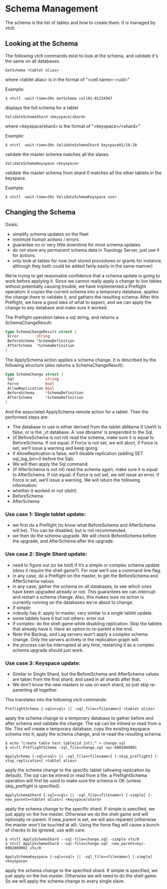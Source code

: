 # Schema Management

The schema is the list of tables and how to create them. It is managed by vtctl.

## Looking at the Schema

The following vtctl commands exist to look at the schema, and validate it's the same on all databases.

```
GetSchema <tablet alias>
```
where \<tablet alias\> is in the format of "\<cell name\>-\<uid\>"

Example:
```
$ vtctl -wait-time=30s GetSchema cell01-01234567
```
displays the full schema for a tablet

```
ValidateSchemaShard <keyspace/shard>
```
where \<keyspace/shard\> is the format of "\<keyspace\>/\<shard\>"

Example:
```
$ vtctl -wait-time=30s ValidateSchemaShard keyspace01/10-20
```
validate the master schema matches all the slaves.

```
ValidateSchemaKeyspace <keyspace>
```
validate the master schema from shard 0 matches all the other tablets in the keyspace.

Example:

```
$ vtctl -wait-time=30s ValidateSchemaKeyspace user
```

## Changing the Schema

Goals:
- simplify schema updates on the fleet
- minimize human actions / errors
- guarantee no or very little downtime for most schema updates
- do not store any permanent schema data in Topology Server, just use it for actions.
- only look at tables for now (not stored procedures or grants for instance, although they both could be added fairly easily in the same manner)

We’re trying to get reasonable confidence that a schema update is going to work before applying it. Since we cannot really apply a change to live tables without potentially causing trouble, we have implemented a Preflight operation: it copies the current schema into a temporary database, applies the change there to validate it, and gathers the resulting schema. After this Preflight, we have a good idea of what to expect, and we can apply the change to any database and make sure it worked.

The Preflight operation takes a sql string, and returns a SchemaChangeResult:
```go
type SchemaChangeResult struct {
 Error        string
 BeforeSchema *SchemaDefinition
 AfterSchema  *SchemaDefinition
}
```

The ApplySchema action applies a schema change. It is described by the following structure (also returns a SchemaChangeResult):
```go
type SchemaChange struct {
 Sql              string
 Force            bool
 AllowReplication bool
 BeforeSchema     *SchemaDefinition
 AfterSchema      *SchemaDefinition
}
```

And the associated ApplySchema remote action for a tablet. Then the performed steps are:
- The database to use is either derived from the tablet dbName if UseVt is false, or is the _vt database. A ‘use dbname’ is prepended to the Sql.
- (if BeforeSchema is not nil) read the schema, make sure it is equal to BeforeSchema. If not equal: if Force is not set, we will abort, if Force is set, we’ll issue a warning and keep going.
- if AllowReplication is false, we’ll disable replication (adding SET sql_log_bin=0 before the Sql).
- We will then apply the Sql command.
- (if AfterSchema is not nil) read the schema again, make sure it is equal to AfterSchema. If not equal: if Force is not set, we will issue an error, if Force is set, we’ll issue a warning.
We will return the following information:
- whether it worked or not (doh!)
- BeforeSchema
- AfterSchema

### Use case 1: Single tablet update:
- we first do a Preflight (to know what BeforeSchema and AfterSchema will be). This can be disabled, but is not recommended.
- we then do the schema upgrade. We will check BeforeSchema before the upgrade, and AfterSchema after the upgrade.

### Use case 2: Single Shard update:
- need to figure out (or be told) if it’s a simple or complex schema update (does it require the shell game?). For now we'll use a command line flag.
- in any case, do a Preflight on the master, to get the BeforeSchema and AfterSchema values.
- in any case, gather the schema on all databases, to see which ones have been upgraded already or not. This guarantees we can interrupt and restart a schema change. Also, this makes sure no action is currently running on the databases we're about to change.
- if simple:
 - nobody has it: apply to master, very similar to a single tablet update.
 - some tablets have it but not others: error out
- if complex: do the shell game while disabling replication. Skip the tablets that already have it. Have an option to re-parent a the end.
 - Note the Backup, and Lag servers won't apply a complex schema change. Only the servers actively in the replication graph will.
 - the process can be interrupted at any time, restarting it as a complex schema upgrade should just work.

### Use case 3: Keyspace update:
- Similar to Single Shard, but the BeforeSchema and AfterSchema values are taken from the first shard, and used in all shards after that.
- We don't know the new masters to use on each shard, so just skip re-parenting all together.

This translates into the following vtctl commands:

```
PreflightSchema {-sql=<sql> || -sql_file=<filename>} <tablet alias>
```
apply the schema change to a temporary database to gather before and after schema and validate the change. The sql can be inlined or read from a file.
This will create a temporary database, copy the existing keyspace schema into it, apply the schema change, and re-read the resulting schema.

```
$ echo "create table test_table(id int);" > change.sql
$ vtctl PreflightSchema -sql_file=change.sql nyc-0002009001
```

```
ApplySchema {-sql=<sql> || -sql_file=<filename>} [-skip_preflight] [-stop_replication] <tablet alias>
```
apply the schema change to the specific tablet (allowing replication by default). The sql can be inlined or read from a file.
a PreflightSchema operation will first be used to make sure the schema is OK (unless skip_preflight is specified).

```
ApplySchemaShard {-sql=<sql> || -sql_file=<filename>} [-simple] [-new_parent=<tablet alias>] <keyspace/shard>
```
apply the schema change to the specific shard. If simple is specified, we just apply on the live master. Otherwise we do the shell game and will optionally re-parent.
if new_parent is set, we will also reparent (otherwise the master won't be touched at all). Using the force flag will cause a bunch of checks to be ignored, use with care.

```
$ vtctl ApplySchemaShard --sql-file=change.sql -simple vtx/0
$ vtctl ApplySchemaShard --sql-file=change.sql -new_parent=nyc-0002009002 vtx/0
```

```
ApplySchemaKeyspace {-sql=<sql> || -sql_file=<filename>} [-simple] <keyspace>
```
apply the schema change to the specified shard. If simple is specified, we just apply on the live master. Otherwise we will need to do the shell game. So we will apply the schema change to every single slave.
